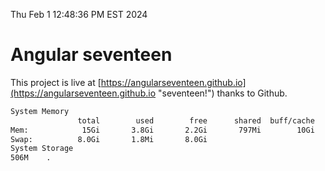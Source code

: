 Thu Feb  1 12:48:36 PM EST 2024

# Angular seventeen


This project is live at [https://angularseventeen.github.io](https://angularseventeen.github.io "seventeen!") thanks to Github.

```bash
System Memory
               total        used        free      shared  buff/cache   available
Mem:            15Gi       3.8Gi       2.2Gi       797Mi        10Gi        11Gi
Swap:          8.0Gi       1.8Mi       8.0Gi
System Storage
506M	.
```
